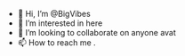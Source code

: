- 👋 Hi, I’m @BigVibes
- 👀 I’m interested in here
- 💞️ I’m looking to collaborate on anyone avat
- 📫 How to reach me .

<!---
Gozzy09/Gozzy09 is a ✨ special ✨ repository because its `README.md` (this file) appears on your GitHub profile.
You can click the Preview link to take a look at your changes.
--->
